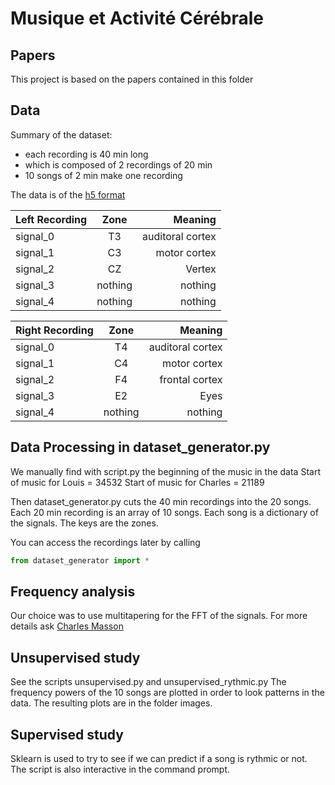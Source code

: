 # Musique et Activité Cérébrale

## Papers
This project is based on the papers contained in this folder

## Data
Summary of the dataset:
- each recording is 40 min long
- which is composed of 2 recordings of 20 min
- 10 songs of 2 min make one recording

The data is of the [h5 format](http://docs.h5py.org/en/latest/quick.html)

| Left Recording | Zone           | Meaning          |
| -------------- |:--------------:| ----------------:|
| signal_0       | T3             | auditoral cortex |
| signal_1       | C3             | motor cortex     |
| signal_2       | CZ             | Vertex           |
| signal_3       | nothing        | nothing          |
| signal_4       | nothing        | nothing          |

| Right Recording| Zone           | Meaning          |
| -------------- |:--------------:| ----------------:|
| signal_0       | T4             | auditoral cortex |
| signal_1       | C4             | motor cortex     |
| signal_2       | F4             | frontal cortex   |
| signal_3       | E2             | Eyes             |
| signal_4       | nothing        | nothing          |

## Data Processing in dataset_generator.py
We manually find with script.py the beginning of the music in the data
Start of music for Louis = 34532
Start of music for Charles = 21189

Then dataset_generator.py cuts the 40 min recordings into the 20 songs.
Each 20 min recording is an array of 10 songs.
Each song is a dictionary of the signals. The keys are the zones.

You can access the recordings later by calling
```python
from dataset_generator import *
```

## Frequency analysis
Our choice was to use multitapering for the FFT of the signals.
For more details ask [Charles Masson](https://github.com/CharlesMasson)

## Unsupervised study
See the scripts unsupervised.py and unsupervised_rythmic.py
The frequency powers of the 10 songs are plotted in order to look patterns in the data.
The resulting plots are in the folder images.

## Supervised study
Sklearn is used to try to see if we can predict if a song is rythmic or not.
The script is also interactive in the command prompt.
